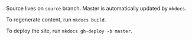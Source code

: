 Source lives on `source` branch. Master is automatically updated by `mkdocs`.

To regenerate content, run `mkdocs build`.

To deploy the site, run `mkdocs gh-deploy -b master`.
